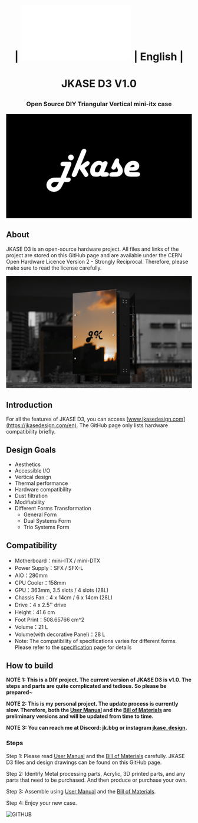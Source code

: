 # <p align="center">| ![正體中文](/README_TW.md)  | English |</p>
# <p align="center">JKASE D3 V1.0</p>
### <p align="center">Open Source DIY Triangular Vertical mini-itx case</p>
![GITHUB](/image/jkase_logo.png "JKASE LOGO")  

## About  
JKASE D3 is an open-source hardware project. All files and links of the project are stored on this GitHub page and are available under the CERN Open Hardware Licence Version 2 - Strongly Reciprocal. Therefore, please make sure to read the license carefully.

![GITHUB](/image/sunset_in_mirror.jpeg "Sunset In Mirror")

## Introduction    
For all the features of JKASE D3, you can access [www.jkasedesign.com](https://jkasedesign.com/en). The GitHub page only lists hardware compatibility briefly.

## Design Goals  
* Aesthetics  
* Accessible I/O  
* Vertical design  
* Thermal performance  
* Hardware compatibility  
* Dust filtration  
* Modifiability  
* Different Forms Transformation  
    * General Form  
    * Dual Systems Form  
    * Trio Systems Form  

## Compatibility  
* Motherboard：​mini-ITX / mini-DTX
* Power Supply：SFX / SFX-L
* AIO：280mm
* CPU Cooler：158mm
* GPU：363mm, 3.5 slots / 4 slots (28L)
* Chassis Fan：4 x 14cm / 6 x 14cm (28L)
* Drive：4 x 2.5'' drive​
* Height：41.6 cm
* Foot Print：508.65766 cm^2
* Volume：21 L
* Volume(with decorative Panel)：28 L
* Note: The compatibility of specifications varies for different forms. Please refer to the [specification](https://www.jkasedesign.com/general-1) page for details

## How to build  
**NOTE 1: This is a DIY project. The current version of JKASE D3 is v1.0. The steps and parts are quite complicated and tedious. So please be prepared~**
 
**NOTE 2: This is my personal project. The update process is currently slow. Therefore, both the [User Manual](https://docs.google.com/document/d/1VRi_LQBDhcZ8YW_KE0V_FxEDj4TOAPhPPbnMbp1qJXQ/edit?usp=sharing) and the [Bill of Materials](https://docs.google.com/spreadsheets/d/e/2PACX-1vTDV55PDLI_-VLqr5_B4HkwDLA5240rTCraWzzHT4jYiwCrdkjbFOL7cVF3HNw2yrIR6ZoA4pk6Mkd6/pubhtml?gid=1207346702&single=true) are preliminary versions and will be updated from time to time.**
  
**NOTE 3: You can reach me at Discord: jk.bbg or instagram [jkase_design](https://www.instagram.com/jkase_design/).**

### Steps   

Step 1: Please read [User Manual](https://docs.google.com/document/d/1VRi_LQBDhcZ8YW_KE0V_FxEDj4TOAPhPPbnMbp1qJXQ/edit?usp=sharing) and the [Bill of Materials](https://docs.google.com/spreadsheets/d/e/2PACX-1vTDV55PDLI_-VLqr5_B4HkwDLA5240rTCraWzzHT4jYiwCrdkjbFOL7cVF3HNw2yrIR6ZoA4pk6Mkd6/pubhtml?gid=1207346702&single=true) carefully. JKASE D3 files and design drawings can be found on this GitHub page.  
  
Step 2: Identify Metal processing parts, Acrylic, 3D printed parts, and any parts that need to be purchased. And then produce or purchase your own.  
 
Step 3: Assemble using [User Manual](https://docs.google.com/document/d/1VRi_LQBDhcZ8YW_KE0V_FxEDj4TOAPhPPbnMbp1qJXQ/edit?usp=sharing) and the [Bill of Materials](https://docs.google.com/spreadsheets/d/e/2PACX-1vTDV55PDLI_-VLqr5_B4HkwDLA5240rTCraWzzHT4jYiwCrdkjbFOL7cVF3HNw2yrIR6ZoA4pk6Mkd6/pubhtml?gid=1207346702&single=true).  
 
Step 4: Enjoy your new case.  

![GITHUB](/image/night_view.jpg "Night View")
